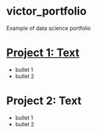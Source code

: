 # victor_portfolio
Example of data science portfolio

# [Project 1: Text](https://nba.com)
- bullet 1
- bullet 2

# Project 2: Text
- bullet 1
- bullet 2
